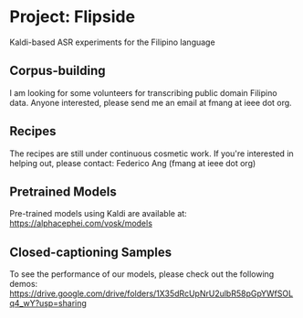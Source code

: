 # Project: Flipside
Kaldi-based ASR experiments for the Filipino language

## Corpus-building

I am looking for some volunteers for transcribing public domain Filipino data.  Anyone interested, please send me an email at fmang at ieee dot org.

## Recipes

The recipes are still under continuous cosmetic work.  If you're interested in helping out, please contact:
Federico Ang (fmang at ieee dot org)

## Pretrained Models

Pre-trained models using Kaldi are available at:
https://alphacephei.com/vosk/models

## Closed-captioning Samples

To see the performance of our models, please check out the following demos:
https://drive.google.com/drive/folders/1X35dRcUpNrU2ulbR58pGpYWfSOLq4_wY?usp=sharing

